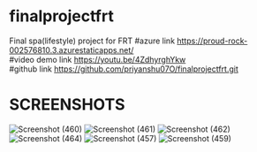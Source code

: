 # finalprojectfrt
Final spa(lifestyle) project for FRT
#azure link https://proud-rock-002576810.3.azurestaticapps.net/ <br />
#video demo link https://youtu.be/4ZdhyrghYkw <br /> 
#github link https://github.com/priyanshu07O/finalprojectfrt.git <br />
 # SCREENSHOTS
 
![Screenshot (460)](https://user-images.githubusercontent.com/123729850/233418368-3922d548-55fa-42c0-9123-d9cc4b258051.png)
![Screenshot (461)](https://user-images.githubusercontent.com/123729850/233418395-52cc8914-4b5d-4e65-b20e-c317113ff43a.png)
![Screenshot (462)](https://user-images.githubusercontent.com/123729850/233418417-2a5b07ee-558d-431b-9569-9a587e3492cf.png)
![Screenshot (464)](https://user-images.githubusercontent.com/123729850/233418478-98c5305f-6bfe-4961-b1f0-a13a7532416f.png)
![Screenshot (457)](https://user-images.githubusercontent.com/123729850/233418522-8b9da7d8-f214-4b15-a122-7f7861d0c83b.png)
![Screenshot (459)](https://user-images.githubusercontent.com/123729850/233418549-21a68226-46eb-4afb-a865-8474b3bd0374.png)
